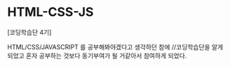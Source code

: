 # HTML-CSS-JS
[코딩학습단 4기]


HTML/CSS/JAVASCRIPT 를 공부해봐야겠다고 생각하던 참에
//코딩학습단을 알게 되었고 혼자 공부하는 것보다 동기부여가 될 거같아서 참여하게 되었다.
